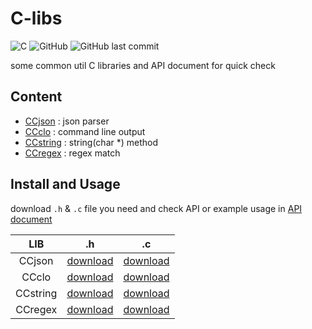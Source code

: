 # C-libs

![C](https://img.shields.io/badge/C-00599C?logo=c&logoColor=white)
![GitHub](https://img.shields.io/github/license/luzhixing12345/C-libs)
![GitHub last commit](https://img.shields.io/github/last-commit/luzhixing12345/C-libs)

some common util C libraries and API document for quick check

## Content

- [CCjson](src/CCjson.c) : json parser
- [CCclo](src/CCclo.c) : command line output
- [CCstring](src/CCstring.c) : string(char *) method
- [CCregex](src/CCregex.c) : regex match

## Install and Usage

download `.h` & `.c` file you need and check API or example usage in [API document](https://luzhixing12345.github.io/C-libs/)

|LIB|.h|.c|
|:--:|:--:|:--:|
|CCjson|[download](1)|[download](2)|
|CCclo|[download](3)|[download](4)|
|CCstring|[download](1)|[download](1)|
|CCregex|[download](5)|[download](6)|
